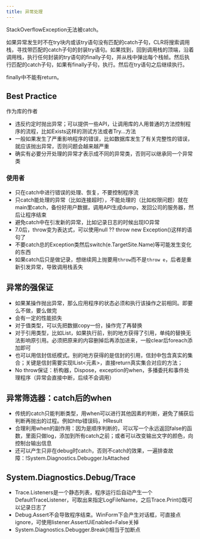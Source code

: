 ```yaml
---
title: 异常处理
---
```


StackOverflowException无法被catch。

如果异常发生时不在try块内或该try语句没有匹配的catch子句，CLR将搜索调用栈，寻找带匹配的catch子句的封装try语句。如果找到，回到调用栈的顶端，沿着调用栈，执行任何封装的try语句的finally子句，并从栈中弹出每个栈帧。然后执行匹配的catch子句，如果有finally子句，执行。然后在try语句之后继续执行。

finally中不能有return。

Best Practice
-------------

作为库的作者

* 违反约定时抛出异常；可以提供一些API，让调用库的人用普通的方法控制程序的流程，比如Exists这样的测试方法或者Try...方法
* 一般如果发生了严重影响程序的错误，比如数据库发生了有关完整性的错误，就应该抛出异常，否则问题会越来越严重
* 确实有必要分开处理的异常才表示成不同的异常类，否则可以继承同一个异常类

### 使用者

* 只在catch中进行错误的处理、恢复，不要控制程序流
* 只catch能处理的异常（比如连接超时），不能处理的（比如权限问题）就在main里catch，备份好用户数据，调用API生成dump，发回公司的服务器，然后让程序结束
* 避免catch中在引发新的异常，比如记录日志的时候出现IO异常
* 7.0后，throw变为表达式，可以使用null ?? throw new Exception()这样的语句了
* 不要catch总的Exception类然后switch(e.TargetSite.Name)等可能发生变化的东西
* 如果catch后只是做记录，想继续网上抛要用`throw`而不是`throw e`，后者是重新引发异常，导致调用栈丢失

异常的强保证
------------

* 如果某操作抛出异常，那么应用程序的状态必须和执行该操作之前相同。即要么不做，要么做完
* 会有一定的性能损失
* 对于值类型，可以先把数据copy一份，操作完了再替换
* 对于引用类型，比如List，如果执行前，别的地方获得了引用，单纯的替换无法影响原引用。必须把原来的内容删掉后再添加进来，一般clear后foreach添加即可
* 也可以用信封信纸模式。别的地方获得的是信封的引用，信封中包含真实的集合；关键是信封需要实现IList\<元素\>，直接return真实集合对应的方法；
* No throw保证：析构器，Dispose，exception的when，多播委托和事件处理程序（异常会直接中断，后续不会调用）

异常筛选器：catch后的when
-------------------------

* 传统的catch只能判断类型，用when可以进行其他因素的判断，避免了捕获后判断再抛出的过程。例如http错误码，HResult
* 合理利用when的副作用：因为是顺序判断的，可以写一个永远返回false的函数，里面只做log，添加到所有catch之前；或者可以改变输出文字的颜色，向控制台输出信息
* 还可以产生只非在debug时catch，否则不catch的效果，一遍排查故障：!System.Diagnostics.Debugger.IsAttached

## System.Diagnostics.Debug/Trace

* Trace.Listeners是一个静态列表，程序运行后自动产生一个DefaultTraceListener，可取出来指定LogFileName，之后Trace.Print()既可以记录日志了
* Debug.Assert不会导致程序结束。WinForm下会产生对话框，可直接点ignore，可使用listener.AssertUiEnabled=False关掉
* System.Diagnostics.Debugger.Break()相当于加断点
